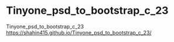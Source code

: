 # Tinyone_psd_to_bootstrap_c_23
Tinyone_psd_to_bootstrap_c_23
 https://shahin415.github.io/Tinyone_psd_to_bootstrap_c_23/
